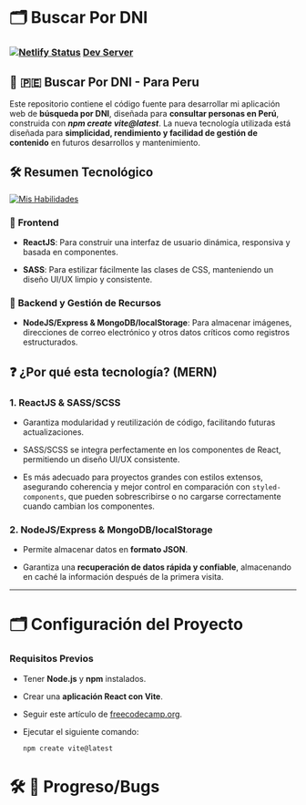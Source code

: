 # 🗂 Buscar Por DNI
### [![Netlify Status](https://api.netlify.com/api/v1/badges/b4ca35f8-4c9e-428a-a262-5e7bf554b6f9/deploy-status)](https://app.netlify.com/sites/la-choza-pdv/deploys) [Dev Server](https://la-choza-pdv.netlify.app/)
## 🦙 🇵🇪 **Buscar Por DNI - Para Peru**

Este repositorio contiene el código fuente para desarrollar mi aplicación web de **búsqueda por DNI**, diseñada para **consultar personas en Perú**, construida con _**npm create vite@latest**_. La nueva tecnología utilizada está diseñada para **simplicidad, rendimiento y facilidad de gestión de contenido** en futuros desarrollos y mantenimiento.

## 🛠️ **Resumen Tecnológico**  
[![Mis Habilidades](https://skillicons.dev/icons?i=js,html,css)](https://skillicons.dev)

### 📘 **Frontend**

- **ReactJS**: Para construir una interfaz de usuario dinámica, responsiva y basada en componentes.

- **SASS**: Para estilizar fácilmente las clases de CSS, manteniendo un diseño UI/UX limpio y consistente.

### 📖 **Backend y Gestión de Recursos**

- **NodeJS/Express & MongoDB/localStorage**: Para almacenar imágenes, direcciones de correo electrónico y otros datos críticos como registros estructurados.

## ❓ **¿Por qué esta tecnología? (MERN)**

### **1. ReactJS & SASS/SCSS**

- Garantiza modularidad y reutilización de código, facilitando futuras actualizaciones.

- SASS/SCSS se integra perfectamente en los componentes de React, permitiendo un diseño UI/UX consistente.

- Es más adecuado para proyectos grandes con estilos extensos, asegurando coherencia y mejor control en comparación con `styled-components`, que pueden sobrescribirse o no cargarse correctamente cuando cambian los componentes.

### **2. NodeJS/Express & MongoDB/localStorage**

- Permite almacenar datos en **formato JSON**.

- Garantiza una **recuperación de datos rápida y confiable**, almacenando en caché la información después de la primera visita.

---

# 🗂 Configuración del Proyecto  

### **Requisitos Previos**

- Tener **Node.js** y **npm** instalados.

- Crear una **aplicación React con Vite**.

- Seguir este artículo de [freecodecamp.org](https://www.freecodecamp.org/news/how-to-create-a-react-app-in-2024/#:~:text=Create%20React%20App%20has%20been,new%20React%20project%20in%202024.).

- Ejecutar el siguiente comando:  
  ```sh
  npm create vite@latest

# 🛠️ 🐛 Progreso/Bugs
